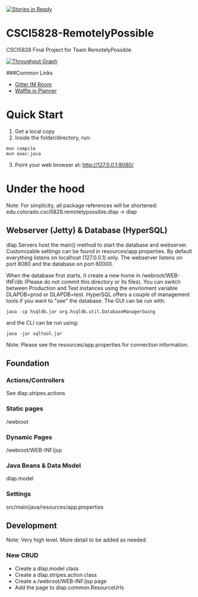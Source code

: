 [![Stories in Ready](https://badge.waffle.io/TeraInferno/CSCI5828-RemotelyPossible.png?label=ready&title=Ready)](https://waffle.io/TeraInferno/CSCI5828-RemotelyPossible)
# CSCI5828-RemotelyPossible
CSCI5828 Final Project for Team RemotelyPossible

[![Throughput Graph](https://graphs.waffle.io/TeraInferno/CSCI5828-RemotelyPossible/throughput.svg)](https://waffle.io/TeraInferno/CSCI5828-RemotelyPossible/metrics/throughput)

###Common Links
* [Gitter IM Room](https://gitter.im/CSCI5828-RemotelyPossible/Lobby)
* [Waffle.io Planner](https://waffle.io/TeraInferno/CSCI5828-RemotelyPossible)

# Quick Start
1. Get a local copy
2. Inside the folder/directory, run:
```
mvn compile
mvn exec:java
```
3. Point your web browser at: http://127.0.0.1:8080/

# Under the hood
Note: For simplicity, all package references will be shortened: edu.colorado.csci5828.remotelypossible.dlap -> dlap

## Webserver (Jetty) & Database (HyperSQL)
dlap.Servers host the main() method to start the database and webserver. Customizable settings can be found in resources/app.properties. By default everything listens on localhost (127.0.0.1) only. The webserver listens on port 8080 and the database on port 60000.

When the database first starts, it create a new home in /webroot/WEB-INF/db (Please do not commit this directory or its files). You can switch between Production and Test instances using the envrioment variable DLAPDB=prod or DLAPDB=test. HyperSQL offers a couple of management tools if you want to "see" the database. The GUI can be run with:
```
java -cp hsqldb.jar org.hsqldb.util.DatabaseManagerSwing
```
and the CLI can be run using:
```
java -jar sqltool.jar
```
Note: Please see the resources/app.properties for connection information.

## Foundation

### Actions/Controllers
See dlap.stripes.actions

### Static pages
/webroot

### Dynamic Pages
/webroot/WEB-INF/jsp

### Java Beans & Data Model
dlap.model

### Settings
src/main/java/resources/app.properties

## Development
Note: Very high level. More detail to be added as needed.

### New CRUD
* Create a dlap.model class
* Create a dlap.stripes.action class
* Create a /webroot/WEB-INF/jsp page
* Add the page to dlap.common.ResourceUrls


